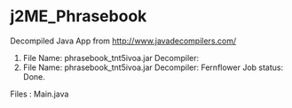 # j2ME_Phrasebook

Decompiled Java App from http://www.javadecompilers.com/ 
1) File Name: phrasebook_tnt5ivoa.jar
Decompiler: 
2) File Name: phrasebook_tnt5ivoa.jar
Decompiler: Fernflower
Job status: Done.



Files : 
Main.java





